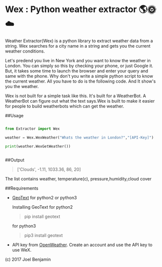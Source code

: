 
# Wex : Python weather extractor :earth_americas::sun_with_face::cloud:

Weather Extractor(Wex) is a python library to extract weather data from a string. Wex searches for a city name in a string
and gets you the current weather conditions.

Let's predend you live in New York and you want to know the weather in London. You can simply so this by checking your phone, or just 
Google it. But, it takes some time to launch the browser and enter your query and same with the phone. Why don't you write a simple python script to know the current weather. All you have to do is the following code. And It show's you the weather.

Wex is not built for a simple task like this. It's built for a WeatherBot. A WeatherBot can figure out what the text says.Wex is built to make it easier for people to build weatherbots which can get the weather.

##Usage

```python

from Extractor import Wex

weather = Wex.WexWeather("Whats the weather in London?","[API-Key]")

print(weather.WexGetWeather())
            
```

##Output
> ['Clouds', -1.11, 1033.36, 86, 20]


The list contains weather, temperature(c), pressure,humidity,cloud cover


##Requirements
    
 - [GeoText](https://github.com/elyase/geotext) for python2 or python3
  
    Installing GeoText for python2     
     > pip install geotext
          
    for python3
   
     > pip3 install geotext 
   
 - API key from [OpenWeather](https://openweathermap.org/). Create an account and use the API key to use WeX.

(c) 2017 Joel Benjamin


